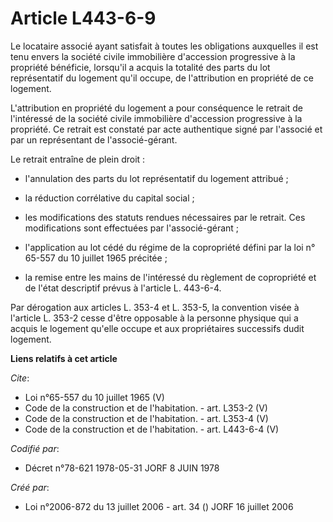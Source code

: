 # Article L443-6-9

Le locataire associé ayant satisfait à toutes les obligations auxquelles il est tenu envers la société civile immobilière
d'accession progressive à la propriété bénéficie, lorsqu'il a acquis la totalité des parts du lot représentatif du logement
qu'il occupe, de l'attribution en propriété de ce logement. 

L'attribution en propriété du logement a pour conséquence le retrait de l'intéressé de la société civile immobilière
d'accession progressive à la propriété. Ce retrait est constaté par acte authentique signé par l'associé et par un
représentant de l'associé-gérant. 

Le retrait entraîne de plein droit :

- l'annulation des parts du lot représentatif du logement attribué ;

- la réduction corrélative du capital social ;

- les modifications des statuts rendues nécessaires par le retrait. Ces modifications sont effectuées par l'associé-gérant ;

- l'application au lot cédé du régime de la copropriété défini par la loi n° 65-557 du 10 juillet 1965 précitée ;

- la remise entre les mains de l'intéressé du règlement de copropriété et de l'état descriptif prévus à l'article L.
443-6-4. 

Par dérogation aux articles L. 353-4 et L. 353-5, la convention visée à l'article L. 353-2 cesse d'être opposable à la
personne physique qui a acquis le logement qu'elle occupe et aux propriétaires successifs dudit logement.

**Liens relatifs à cet article**

_Cite_:

  - Loi n°65-557 du 10 juillet 1965 (V)
  - Code de la construction et de l'habitation. - art. L353-2 (V)
  - Code de la construction et de l'habitation. - art. L353-4 (V)
  - Code de la construction et de l'habitation. - art. L443-6-4 (V)

_Codifié par_:

  - Décret n°78-621 1978-05-31 JORF 8 JUIN 1978

_Créé par_:

  - Loi n°2006-872 du 13 juillet 2006 - art. 34 () JORF 16 juillet 2006
